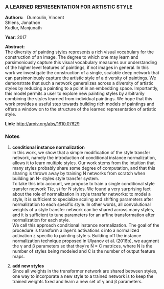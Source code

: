 ### A LEARNED REPRESENTATION FOR ARTISTIC STYLE 
**Authors:**   
Dumoulin, Vincent   
Shlens, Jonathon    
Kudlur, Manjunath   

**Year**: 2017  
  
**Abstract:**  
The diversity of painting styles represents a rich visual vocabulary for the construction of an image. The degree to which one may learn and parsimoniously capture this visual vocabulary measures our understanding of the higher level features of paintings, if not images in general. In this work we investigate the construction of a single, scalable deep network that can parsimoniously capture the artistic style of a diversity of paintings. We demonstrate that such a network generalizes across a diversity of artistic styles by reducing a painting to a point in an embedding space. Importantly, this model permits a user to explore new painting styles by arbitrarily combining the styles learned from individual paintings. We hope that this work provides a useful step towards building rich models of paintings and offers a window on to the structure of the learned representation of artistic style.  

**Link:** http://arxiv.org/abs/1610.07629   

### Notes
1. **conditional instance normalization**   
In this work, we show that a simple modification of the style transfer network, namely the introduction of conditional instance normalization, allows it to learn multiple styles. Our work stems from the intuition that many styles probably share some degree of computation, and that this sharing is thrown away by training N networks from scratch when building an N- styles style transfer system.   
To take this into account, we propose to train a single conditional style transfer network T(c, s) for N styles. We found a very surprising fact about the role of normalization in style transfer networks: to model a style, it is sufficient to specialize scaling and shifting parameters after normalization to each specific style. In other words, all convolutional weights of a style transfer network can be shared across many styles, and it is sufficient to tune parameters for an affine transformation after normalization for each style.    
We call this approach conditional instance normalization. The goal of the procedure is transform a layer’s activations x into a normalized activation z specific to painting style s. Building off the instance normalization technique proposed in Ulyanov et al. (2016b), we augment the γ and β parameters so that they’re N × C matrices, where N is the number of styles being modeled and C is the number of output feature maps.   

2. **add new styles**   
Since all weights in the transformer network are shared between styles, one way to incorporate a new style to a trained network is to keep the trained weights fixed and learn a new set of γ and β parameters. 
